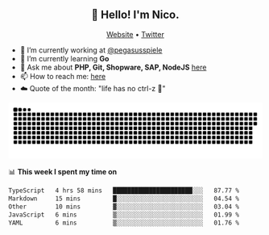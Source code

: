 <h2 align="center">👋 Hello! I'm Nico.</h2>
<p align="center">
  <a href="https://gruselhaus.com">Website</a> •
  <a href="https://twitter.com/NicoFinkernagel">Twitter</a>
</p>


- 🔭 I’m currently working at [@pegasusspiele](https://pegasus.de/en)
- 🌱 I’m currently learning **Go**
- 💬 Ask me about **PHP, Git, Shopware, SAP, NodeJS** [here](https://github.com/gruselhaus/gruselhaus/issues)
- 📫 How to reach me: [here](https://github.com/gruselhaus/gruselhaus/issues)
- ☁️ Quote of the month: "life has no ctrl-z 🌴"

![snake gif](https://github.com/gruselhaus/gruselhaus/blob/output/github-contribution-grid-snake.svg)

📊 **This week I spent my time on**
<!--START_SECTION:waka-->
```text
TypeScript   4 hrs 58 mins   ██████████████████████░░░   87.77 % 
Markdown     15 mins         █░░░░░░░░░░░░░░░░░░░░░░░░   04.54 % 
Other        10 mins         ▓░░░░░░░░░░░░░░░░░░░░░░░░   03.04 % 
JavaScript   6 mins          ▒░░░░░░░░░░░░░░░░░░░░░░░░   01.99 % 
YAML         6 mins          ▒░░░░░░░░░░░░░░░░░░░░░░░░   01.76 % 
```
<!--END_SECTION:waka-->
